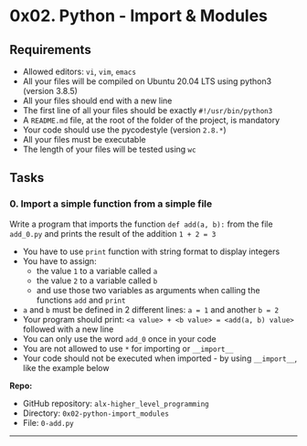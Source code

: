0x02. Python - Import & Modules
===============================

Requirements
------------

-   Allowed editors: `vi`, `vim`, `emacs`
-   All your files will be compiled on Ubuntu 20.04 LTS using python3 (version 3.8.5)
-   All your files should end with a new line
-   The first line of all your files should be exactly `#!/usr/bin/python3`
-   A `README.md` file, at the root of the folder of the project, is mandatory
-   Your code should use the pycodestyle (version `2.8.*`)
-   All your files must be executable
-   The length of your files will be tested using `wc`


Tasks
-----

### 0\. Import a simple function from a simple file

Write a program that imports the function `def add(a, b):` from the file `add_0.py` and prints the result of the addition `1 + 2 = 3`

-   You have to use `print` function with string format to display integers
-   You have to assign:
	-   the value `1` to a variable called `a`
	-   the value `2` to a variable called `b`
	-   and use those two variables as arguments when calling the functions `add` and `print`
-   `a` and `b` must be defined in 2 different lines: `a = 1` and another `b = 2`
-   Your program should print: `<a value> + <b value> = <add(a, b) value>` followed with a new line
-   You can only use the word `add_0` once in your code
-   You are not allowed to use `*` for importing or `__import__`
-   Your code should not be executed when imported - by using `__import__`, like the example below

**Repo:**

-   GitHub repository: `alx-higher_level_programming`
-   Directory: `0x02-python-import_modules`
-   File: `0-add.py`
---
